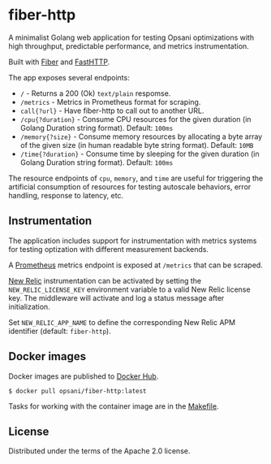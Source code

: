 # fiber-http

A minimalist Golang web application for testing Opsani optimizations with high
throughput, predictable performance, and metrics instrumentation.

Built with [Fiber](https://docs.gofiber.io/) and
[FastHTTP](https://github.com/valyala/fasthttp).

The app exposes several endpoints:

* `/` - Returns a 200 (Ok) `text/plain` respomse.
* `/metrics` - Metrics in Prometheus format for scraping.
* `call{?url}` - Have fiber-http to call out to another URL.
* `/cpu{?duration}` - Consume CPU resources for the given duration (in Golang
  Duration string format). Default: `100ms`
* `/memory{?size}` - Consume memory resources by allocating a byte array of the
  given size (in human readable byte string format). Default: `10MB`
* `/time{?duration}` - Consume time by sleeping for the given duration (in
  Golang Duration string format). Default: `100ms`

The resource endpoints of `cpu`, `memory`, and `time` are useful for triggering
the artificial consumption of resources for testing autoscale behaviors, error
handling, response to latency, etc.

## Instrumentation

The application includes support for instrumentation with metrics systems for
testing optization with different measurement backends.

A [Prometheus](https://prometheus.io/) metrics endpoint is exposed at `/metrics`
that can be scraped.

[New Relic](https://newrelic.com/) instrumentation can be activated by setting
the `NEW_RELIC_LICENSE_KEY` environment variable to a valid New Relic license
key. The middleware will activate and log a status message after initialization.

Set `NEW_RELIC_APP_NAME` to define the corresponding New Relic APM identifier (default: `fiber-http`).

## Docker images

Docker images are published to [Docker
Hub](https://hub.docker.com/r/opsani/fiber-http).

```console
$ docker pull opsani/fiber-http:latest
```

Tasks for working with the container image are in the [Makefile](Makefile).

## License

Distributed under the terms of the Apache 2.0 license.
